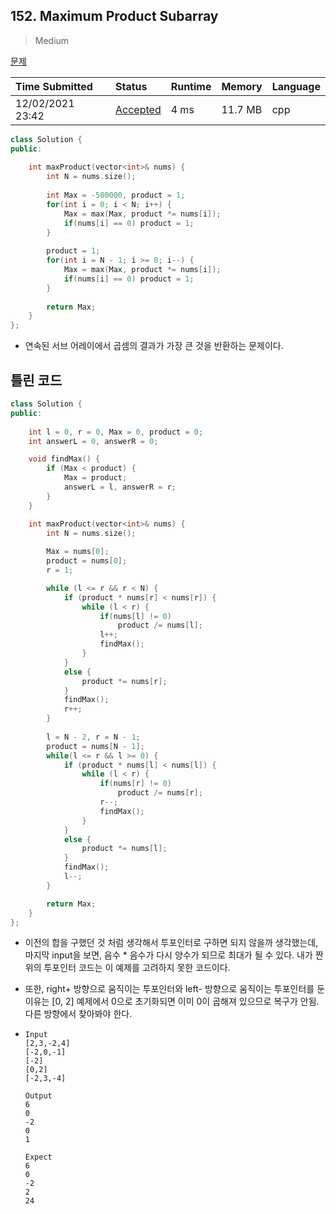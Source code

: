 ## 152. Maximum Product Subarray

> Medium

[문제](https://leetcode.com/problems/maximum-product-subarray/)



| Time Submitted   | Status                                                       | Runtime | Memory  | Language |
| :--------------- | :----------------------------------------------------------- | :------ | :------ | :------- |
| 12/02/2021 23:42 | [Accepted](https://leetcode.com/submissions/detail/595945032/) | 4 ms    | 11.7 MB | cpp      |

```c++
class Solution {
public:
    
    int maxProduct(vector<int>& nums) {
        int N = nums.size();
        
        int Max = -500000, product = 1;
        for(int i = 0; i < N; i++) {
            Max = max(Max, product *= nums[i]);
            if(nums[i] == 0) product = 1;
        }
        
        product = 1;
        for(int i = N - 1; i >= 0; i--) {
            Max = max(Max, product *= nums[i]);
            if(nums[i] == 0) product = 1;
        }
        
        return Max;
    }
};
```

- 연속된 서브 어레이에서 곱셈의 결과가 가장 큰 것을 반환하는 문제이다.





## 틀린 코드

```c++
class Solution {
public:
    
    int l = 0, r = 0, Max = 0, product = 0;
    int answerL = 0, answerR = 0;

    void findMax() {
        if (Max < product) {
            Max = product;
            answerL = l, answerR = r;
        }
    }

    int maxProduct(vector<int>& nums) {
        int N = nums.size();
        
        Max = nums[0];
        product = nums[0];
        r = 1;

        while (l <= r && r < N) {
            if (product * nums[r] < nums[r]) {
                while (l < r) {
                    if(nums[l] != 0)
                        product /= nums[l];
                    l++;
                    findMax();
                }
            }
            else {
                product *= nums[r];
            }
            findMax();
            r++;
        }
        
        l = N - 2, r = N - 1;
        product = nums[N - 1];
        while(l <= r && l >= 0) {
            if (product * nums[l] < nums[l]) {
                while (l < r) {
                    if(nums[r] != 0)
                        product /= nums[r];
                    r--;
                    findMax();
                }
            }
            else {
                product *= nums[l];
            }
            findMax();
            l--;
        }

        return Max;
    }
};
```

- 이전의 합을 구했던 것 처럼 생각해서 투포인터로 구하면 되지 않을까 생각했는데, 마지막 input을 보면, 음수 * 음수가 다시 양수가 되므로 최대가 될 수 있다. 내가 짠 위의 투포인터 코드는 이 예제를 고려하지 못한 코드이다.

- 또한, right+ 방향으로 움직이는 투포인터와 left- 방향으로 움직이는 투포인터를 둔 이유는 [0, 2] 예제에서 0으로 초기화되면 이미 0이 곱해져 있으므로 복구가 안됨. 다른 방향에서 찾아봐야 한다.

- ```
  Input
  [2,3,-2,4]
  [-2,0,-1]
  [-2]
  [0,2]
  [-2,3,-4]
  
  Output
  6
  0
  -2
  0
  1
  
  Expect
  6
  0
  -2
  2
  24
  ```

  

